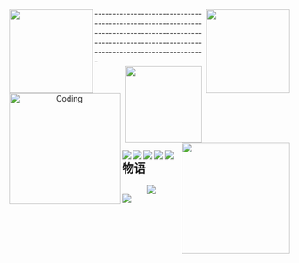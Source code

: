 <div>
  <img align = 'left' height = '150'  src = 'https://user-images.githubusercontent.com/102906132/163326777-aaeaf0c6-bab3-4fe9-af53-13b8e4dba311.png'>
  <img align = 'right' height = '150' width = '150' src = 'https://user-images.githubusercontent.com/102906132/163293171-f7d17ed6-10bb-458c-bf8d-b3c3cac729f7.gif'>
</div> 
-------------------------------------------------------------------------------------------------------------------------------------------------------
<div align = 'center'>
  <img align = 'left' alt = 'Coding' width = '200' src = 'https://user-images.githubusercontent.com/102906132/163227643-6b63bf7a-f02c-4d03-86f1-ca524596b4d2.gif'>
  <img height="137px" src="https://github-readme-stats.vercel.app/api?username=sun0225SUN&hide_title=true&hide_border=true&show_icons=trueline_height=21&text_color=000&icon_color=000&bg_color=0,ea6161,ffc64d,fffc4d,52fa5a&theme=graywhite" /><img align = 'right' width = '194' height = '200' src = 'https://user-images.githubusercontent.com/102906132/163379190-a3c5b2d3-b1a7-4607-be9b-5bfb65a98dbc.gif'>
    
</div>

 
<span> <img align = 'left' src="https://img.shields.io/badge/-HTML5-E34F26?style=flat-square&logo=html5&logoColor=white" /> <img align = 'left' src="https://img.shields.io/badge/-CSS3-1572B6?style=flat-square&logo=css3" /> <img align = 'left' src="https://img.shields.io/badge/-JavaScript-oringe?style=flat-square&logo=javascript" /> <img align = 'left' src = 'https://img.shields.io/badge/C%20%20-C%E8%AF%AD%E8%A8%80%20%20%20%20%20%20%20-orange'> <img align = 'left' src = 'https://img.shields.io/badge/P-Python-black'> </span>
 
物语
-------------------------------------------------------------------------------------------------------------------------------------------------------------------------
<div align="center"> <img src="https://github-profile-trophy.vercel.app/?username=sun0225SUN" /> </div>
 
<div><img src = 'https://metrics.lecoq.io/Ggy-king?template=classic&base.header=0&base.activity=0&base.community=0&base.repositories=0&languages=1&stars=1&achievements=1&activity=1&notable=1&lines=1&languages.limit=8&languages.threshold=0%25&languages.colors=github&languages.aliases=js%2Cpython%2Cc%2Cc%2B%2B%2Ccss%2Chtml&languages.sections=most-used&languages.indepth=false&languages.analysis.timeout=18&languages.categories=markup%2C%20programming&languages.recent.categories=markup%2C%20programming&languages.recent.load=300&languages.recent.days=14&stars.limit=4&activity.limit=5&activity.load=300&activity.days=14&activity.visibility=all&activity.timestamps=false&activity.filter=all&achievements.threshold=C&achievements.secrets=true&achievements.display=detailed&achievements.limit=0&notable.from=organization&notable.repositories=false&notable.indepth=false&notable.types=commit&config.timezone=Asia%2FShanghai&config.twemoji=true&config.display=large'></div>
